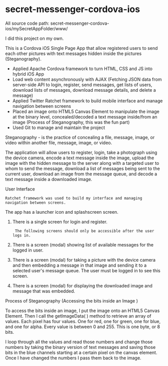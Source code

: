 # secret-messenger-cordova-ios
All source code path:
secret-messenger-cordova-ios/mySecretAppFolder/www/

I did this project on my own.

This is a Cordova iOS Single Page App that allow registered users to send each other pictures with text messages hidden inside the pictures (Steganography).

* Applied Apache Cordova framework to turn HTML, CSS and JS into hybrid iOS App
* Load web content asynchronously with AJAX (Fetching JSON data from server-side API to login, register, send messages, get lists of users, download lists of messages, download message details, and delete a message)
* Applied Twitter Ratchet framework to build mobile interface and manage navigation between screens
* Placed an image onto HTML5 Canvas Element to manipulate the image at the binary level, concealed/decoded a text message inside/from an image (Process of Steganography, this was the fun part)
* Used Git to manage and maintain the project


Steganography - is the practice of concealing a file, message, image, or video within another file, message, image, or video.

The application will allow users to register, login, take a photograph using the device camera, encode a text message inside the image, upload the image with the hidden message to the server along with a targeted user to whom to send the message, download a list of messages being sent to the current user, download an image from the message queue, and decode a text message inside a downloaded image.

User Interface

	Ratchet framework was used to build my interface and managing navigation between screens. 

The app has a launcher icon and splashscreen screen.

1. There is a single screen for login and register.

		The following screens should only be accessible after the user logs in.

2. There is a screen (modal) showing list of available messages for the logged in user. 

3. There is a screen (modal) for taking a picture with the device camera and then embedding a message in that image and sending it to a selected user's message queue. The user must be logged in to see this screen.

4. There is a screen (modal) for displaying the downloaded image and message that was embedded. 



Process of Steganography (Accessing the bits inside an Image )

To access the bits inside an image, I put the image onto an HTML5 Canvas Element. Then I call the getImageData( ) method to retrieve an array of values.
Each pixel has four values. One for red, one for green, one for blue, and one for alpha. Every value is between 0 and 255. This is one byte, or 8 bits.

I loop through all the values and read those numbers and change those numbers by taking the binary version of text messages and saving those bits in the blue channels starting at a certain pixel on the canvas element. Once I have changed the numbers I pass them back to the image.
